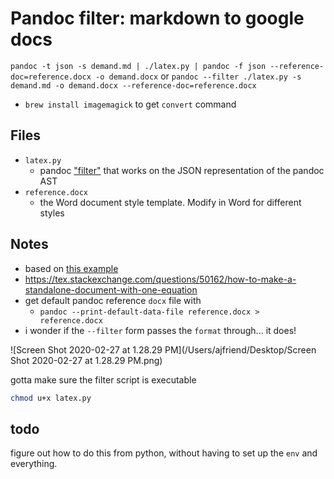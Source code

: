 # Pandoc filter: markdown to google docs

`pandoc -t json -s demand.md | ./latex.py | pandoc -f json --reference-doc=reference.docx -o demand.docx`
or
`pandoc --filter ./latex.py -s demand.md -o demand.docx --reference-doc=reference.docx`

- `brew install imagemagick` to get `convert` command

## Files

- `latex.py`
    + pandoc ["filter"](https://github.com/jgm/pandocfilters) that works on the JSON representation of the pandoc AST
- `reference.docx`
    + the Word document style template. Modify in Word for different styles

## Notes

- based on [this example](https://github.com/jgm/pandocfilters/blob/master/examples/tikz.py)
- https://tex.stackexchange.com/questions/50162/how-to-make-a-standalone-document-with-one-equation
- get default pandoc reference `docx` file with
    - `pandoc --print-default-data-file reference.docx > reference.docx`
- i wonder if the `--filter` form passes the `format` through... it does!

![Screen Shot 2020-02-27 at 1.28.29 PM](/Users/ajfriend/Desktop/Screen Shot 2020-02-27 at 1.28.29 PM.png)


gotta make sure the filter script is executable
```bash
chmod u+x latex.py
```

## todo

figure out how to do this from python, without having to set up the `env` and everything.

